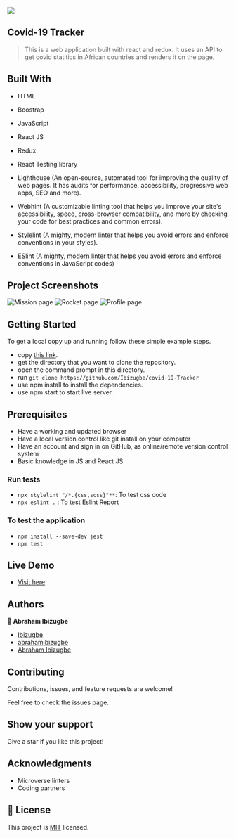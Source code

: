 ![](https://img.shields.io/badge/Microverse-blueviolet)

## Covid-19 Tracker

> This is a web application built with react and redux. It uses an API to get covid statitics in African countries and renders it on the page.

## Built With

- HTML
- Boostrap
- JavaScript
- React JS
- Redux
- React Testing library

- Lighthouse (An open-source, automated tool for improving the quality of web pages. It has audits for performance, accessibility, progressive web apps, SEO and more).

- Webhint (A customizable linting tool that helps you improve your site's accessibility, speed, cross-browser compatibility, and more by checking your code for best practices and common errors).

- Stylelint (A mighty, modern linter that helps you avoid errors and enforce conventions in your styles).

- ESlint (A mighty, modern linter that helps you avoid errors and enforce conventions in JavaScript codes)

## Project Screenshots

![Mission page](./screenshot/mission.png)
![Rocket page](./screenshot/rocket.png)
![Profile page](./screenshot/profile.png)

## Getting Started

To get a local copy up and running follow these simple example steps.

- copy [this link](https://github.com/Ibizugbe/covid-19-Tracker).
- get the directory that you want to clone the repository.
- open the command prompt in this directory.
- run `git clone https://github.com/Ibizugbe/covid-19-Tracker`
- use npm install to install the dependencies.
- use npm start to start live server.

## Prerequisites

- Have a working and updated browser
- Have a local version control like git install on your computer
- Have an account and sign in on GitHub, as online/remote version control system
- Basic knowledge in JS and React JS

### Run tests

- `npx stylelint "/*.{css,scss}"**`: To test css code
- `npx eslint .` : To test Eslint Report

### To test the application

- `npm install --save-dev jest`
- `npm test`

## Live Demo

- [Visit here](https://space-travellers-97.netlify.app/)

## Authors

👤 **Abraham Ibizugbe**

- [Ibizugbe](https://github.com/Ibizugbe)
- [abrahamibizugbe](https://twitter.com/AbrahamIbizugbe)
- [Abraham Ibizugbe](https://www.linkedin.com/in/abrahamibizugbe/)

## Contributing

Contributions, issues, and feature requests are welcome!

Feel free to check the issues page.

## Show your support

Give a star if you like this project!

## Acknowledgments

- Microverse linters
- Coding partners

## 📝 License

This project is [MIT](./LICENSE) licensed.
